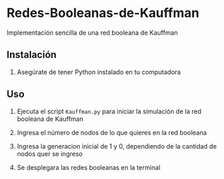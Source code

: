 # Redes-Booleanas-de-Kauffman
Implementación sencilla de una red booleana de Kauffman

## Instalación

1. Asegúrate de tener Python instalado en tu computadora

## Uso

1. Ejecuta el script `Kauffman.py` para iniciar la simulación de la red booleana de Kauffman

2. Ingresa el número de nodos de lo que quieres en la red booleana

3. Ingresa la generacion inicial  de 1 y 0, dependiendo de la cantidad de nodos quer se ingreso

4. Se desplegara las redes booleanas en la terminal


